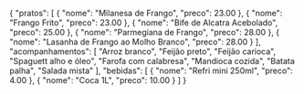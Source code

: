 {
  "pratos": [
    { "nome": "Milanesa de Frango", "preco": 23.00 },
    { "nome": "Frango Frito", "preco": 23.00 },
    { "nome": "Bife de Alcatra Acebolado", "preco": 25.00 },
    { "nome": "Parmegiana de Frango", "preco": 28.00 },
    { "nome": "Lasanha de Frango ao Molho Branco", "preco": 28.00 }
  ],
  "acompanhamentos": [
    "Arroz branco", "Feijão preto", "Feijão carioca",
    "Spaguett alho e óleo", "Farofa com calabresa", "Mandioca cozida",
    "Batata palha", "Salada mista"
  ],
  "bebidas": [
    { "nome": "Refri mini 250ml", "preco": 4.00 },
    { "nome": "Coca 1L", "preco": 10.00 }
  ]
}
